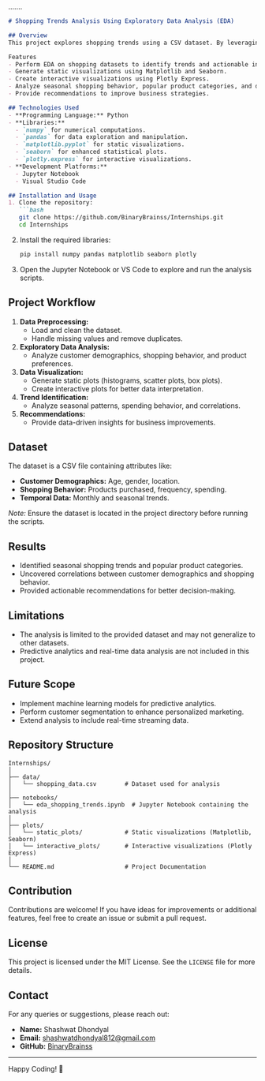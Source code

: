 .......
```markdown
# Shopping Trends Analysis Using Exploratory Data Analysis (EDA)

## Overview  
This project explores shopping trends using a CSV dataset. By leveraging Exploratory Data Analysis (EDA) techniques and data visualization libraries, it uncovers patterns, trends, and correlations in customer shopping behavior. The insights gained help businesses make data-driven decisions to enhance strategies, inventory management, and customer satisfaction.

Features  
- Perform EDA on shopping datasets to identify trends and actionable insights.  
- Generate static visualizations using Matplotlib and Seaborn.  
- Create interactive visualizations using Plotly Express.  
- Analyze seasonal shopping behavior, popular product categories, and demographic influences.  
- Provide recommendations to improve business strategies.

## Technologies Used  
- **Programming Language:** Python  
- **Libraries:**  
  - `numpy` for numerical computations.  
  - `pandas` for data exploration and manipulation.  
  - `matplotlib.pyplot` for static visualizations.  
  - `seaborn` for enhanced statistical plots.  
  - `plotly.express` for interactive visualizations.  
- **Development Platforms:**  
  - Jupyter Notebook  
  - Visual Studio Code  

## Installation and Usage  
1. Clone the repository:  
   ```bash
   git clone https://github.com/BinaryBrainss/Internships.git
   cd Internships
   ```  
2. Install the required libraries:  
   ```bash
   pip install numpy pandas matplotlib seaborn plotly
   ```  
3. Open the Jupyter Notebook or VS Code to explore and run the analysis scripts.  

## Project Workflow  
1. **Data Preprocessing:**  
   - Load and clean the dataset.  
   - Handle missing values and remove duplicates.  
2. **Exploratory Data Analysis:**  
   - Analyze customer demographics, shopping behavior, and product preferences.  
3. **Data Visualization:**  
   - Generate static plots (histograms, scatter plots, box plots).  
   - Create interactive plots for better data interpretation.  
4. **Trend Identification:**  
   - Analyze seasonal patterns, spending behavior, and correlations.  
5. **Recommendations:**  
   - Provide data-driven insights for business improvements.  

## Dataset  
The dataset is a CSV file containing attributes like:  
- **Customer Demographics:** Age, gender, location.  
- **Shopping Behavior:** Products purchased, frequency, spending.  
- **Temporal Data:** Monthly and seasonal trends.  

*Note:* Ensure the dataset is located in the project directory before running the scripts.

## Results  
- Identified seasonal shopping trends and popular product categories.  
- Uncovered correlations between customer demographics and shopping behavior.  
- Provided actionable recommendations for better decision-making.

## Limitations  
- The analysis is limited to the provided dataset and may not generalize to other datasets.  
- Predictive analytics and real-time data analysis are not included in this project.

## Future Scope  
- Implement machine learning models for predictive analytics.  
- Perform customer segmentation to enhance personalized marketing.  
- Extend analysis to include real-time streaming data.  

## Repository Structure  
```plaintext
Internships/
│
├── data/
│   └── shopping_data.csv        # Dataset used for analysis
│
├── notebooks/
│   └── eda_shopping_trends.ipynb  # Jupyter Notebook containing the analysis
│
├── plots/
│   └── static_plots/            # Static visualizations (Matplotlib, Seaborn)
│   └── interactive_plots/       # Interactive visualizations (Plotly Express)
│
└── README.md                    # Project Documentation
```

## Contribution  
Contributions are welcome! If you have ideas for improvements or additional features, feel free to create an issue or submit a pull request.  

## License  
This project is licensed under the MIT License. See the `LICENSE` file for more details.

## Contact  
For any queries or suggestions, please reach out:  
- **Name:** Shashwat Dhondyal 
- **Email:** shashwatdhondyal812@gmail.com
- **GitHub:** [BinaryBrainss](https://github.com/BinaryBrainss)

---

Happy Coding! 🚀
